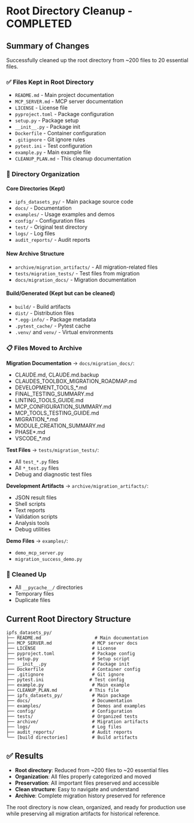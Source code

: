 # Root Directory Cleanup - COMPLETED

## Summary of Changes

Successfully cleaned up the root directory from ~200 files to 20 essential files.

### ✅ Files Kept in Root Directory
- `README.md` - Main project documentation
- `MCP_SERVER.md` - MCP server documentation  
- `LICENSE` - License file
- `pyproject.toml` - Package configuration
- `setup.py` - Package setup
- `__init__.py` - Package init
- `Dockerfile` - Container configuration
- `.gitignore` - Git ignore rules
- `pytest.ini` - Test configuration
- `example.py` - Main example file
- `CLEANUP_PLAN.md` - This cleanup documentation

### 📁 Directory Organization

#### Core Directories (Kept)
- `ipfs_datasets_py/` - Main package source code
- `docs/` - Documentation 
- `examples/` - Usage examples and demos
- `config/` - Configuration files
- `test/` - Original test directory
- `logs/` - Log files
- `audit_reports/` - Audit reports

#### New Archive Structure
- `archive/migration_artifacts/` - All migration-related files
- `tests/migration_tests/` - Test files from migration
- `docs/migration_docs/` - Migration documentation

#### Build/Generated (Kept but can be cleaned)
- `build/` - Build artifacts
- `dist/` - Distribution files  
- `*.egg-info/` - Package metadata
- `.pytest_cache/` - Pytest cache
- `.venv/` and `venv/` - Virtual environments

### 📋 Files Moved to Archive

**Migration Documentation** → `docs/migration_docs/`:
- CLAUDE.md, CLAUDE.md.backup
- CLAUDES_TOOLBOX_MIGRATION_ROADMAP.md
- DEVELOPMENT_TOOLS_*.md
- FINAL_TESTING_SUMMARY.md
- LINTING_TOOLS_GUIDE.md
- MCP_CONFIGURATION_SUMMARY.md
- MCP_TOOLS_TESTING_GUIDE.md
- MIGRATION_*.md
- MODULE_CREATION_SUMMARY.md
- PHASE*.md
- VSCODE_*.md

**Test Files** → `tests/migration_tests/`:
- All `test_*.py` files
- All `*_test.py` files
- Debug and diagnostic test files

**Development Artifacts** → `archive/migration_artifacts/`:
- JSON result files
- Shell scripts
- Text reports
- Validation scripts
- Analysis tools
- Debug utilities

**Demo Files** → `examples/`:
- `demo_mcp_server.py`
- `migration_success_demo.py`

### 🧹 Cleaned Up
- All `__pycache__/` directories
- Temporary files
- Duplicate files

## Current Root Directory Structure

```
ipfs_datasets_py/
├── README.md                    # Main documentation
├── MCP_SERVER.md               # MCP server docs
├── LICENSE                     # License
├── pyproject.toml              # Package config
├── setup.py                    # Setup script
├── __init__.py                 # Package init
├── Dockerfile                  # Container config
├── .gitignore                  # Git ignore
├── pytest.ini                 # Test config  
├── example.py                  # Main example
├── CLEANUP_PLAN.md            # This file
├── ipfs_datasets_py/           # Main package
├── docs/                       # Documentation
├── examples/                   # Demos and examples
├── config/                     # Configuration
├── tests/                      # Organized tests
├── archive/                    # Migration artifacts
├── logs/                       # Log files
├── audit_reports/              # Audit reports
└── [build directories]         # Build artifacts
```

## ✅ Results

- **Root directory**: Reduced from ~200 files to ~20 essential files
- **Organization**: All files properly categorized and moved
- **Preservation**: All important files preserved and accessible
- **Clean structure**: Easy to navigate and understand
- **Archive**: Complete migration history preserved for reference

The root directory is now clean, organized, and ready for production use while preserving all migration artifacts for historical reference.
